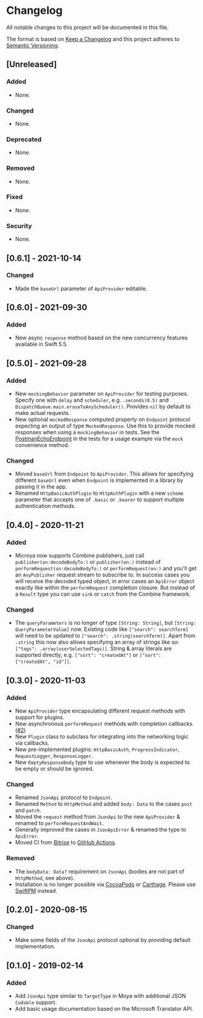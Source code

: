# Changelog
All notable changes to this project will be documented in this file.

The format is based on [Keep a Changelog](http://keepachangelog.com/en/1.0.0/) and this project adheres to [Semantic Versioning](http://semver.org/spec/v2.0.0.html).

## [Unreleased]
### Added
- None.
### Changed
- None.
### Deprecated
- None.
### Removed
- None.
### Fixed
- None.
### Security
- None.

## [0.6.1] - 2021-10-14
### Changed
- Made the `baseUrl` parameter of `ApiProvider` editable.

## [0.6.0] - 2021-09-30
### Added
- New async `response` method based on the new concurrency features available in Swift 5.5.

## [0.5.0] - 2021-09-28
### Added
- New `mockingBehavior` parameter on `ApiProvider` for testing purposes. Specify one with `delay` and `scheduler`, e.g. `.seconds(0.5)` and `DispatchQueue.main.eraseToAnyScheduler()`. Provides `nil` by default to make actual requests.
- New optional `mockedResponse` computed property on `Endpoint` protocol expecting an output of type `MockedResponse`. Use this to provide mocked responses when using a `mockingBehavior` in tests. See the [PostmanEchoEndpoint](https://github.com/Flinesoft/Microya/blob/main/Tests/MicroyaTests/Supporting/PostmanEchoEndpoint.swift#L114-127) in the tests for a usage example via the `mock` convenience method.
### Changed
- Moved `baseUrl` from `Endpoint` to `ApiProvider`. This allows for specifying different `baseUrl` even when `Endpoint` is implemented in a library by passing it in the app.
- Renamed `HttpBasicAuthPlugin` to `HttpAuthPlugin` with a new `scheme` parameter that accepts one of `.basic` or `.bearer` to support multiple authentication methods.

## [0.4.0] - 2020-11-21
### Added
- Microya now supports Combine publishers, just call `publisher(on:decodeBodyTo:)` or `publisher(on:)` instead of `performRequest(on:decodeBodyTo:)` or `performRequest(on:)` and you'll get an `AnyPublisher` request stream to subscribe to. In success cases you will receive the decoded typed object, in error cases an `ApiError` object exactly like within the `performRequest` completion closure. But instead of a `Result` type you can use `sink` or `catch` from the Combine framework.
### Changed
- The `queryParameters` is no longer of type `[String: String]`, but `[String: QueryParameterValue]` now. Existing code like `["search": searchTerm]` will need to be updated to `["search": .string(searchTerm)]`. Apart from `.string` this now also allows specifying an array of strings like so: `["tags": .array(userSelectedTags)]`. String & array literals are supported directly, e.g. `["sort": "createdAt"]` or `["sort": ["createdAt", "id"]]`.

## [0.3.0] - 2020-11-03
### Added
- New `ApiProvider` type encapsulating different request methods with support for plugins.
- New asynchronous `performRequest` methods with completion callbacks. ([#2](https://github.com/Flinesoft/Microya/issues/2))
- New `Plugin` class to subclass for integrating into the networking logic via callbacks.
- New pre-implemented plugins: `HttpBasicAuth`, `ProgressIndicator`, `RequestLogger`, `ResponseLogger`.
- New `EmptyResponseBody` type to use whenever the body is expected to be empty or should be ignored.
### Changed
- Renamed `JsonApi` protocol to `Endpoint`.
- Renamed `Method` to `HttpMethod` and added `body: Data` to the cases `post` and `patch`.
- Moved the `request` method from `JsonApi` to the new `ApiProvider` & renamed to `performRequestAndWait`.
- Generally improved the cases in `JsonApiError` & renamed the type to `ApiError`.
- Moved CI from [Bitrise](https://www.bitrise.io/) to [GitHub Actions](https://github.com/Flinesoft/Microya/actions).
### Removed
- The `bodyData: Data?` requirement on `JsonApi` (bodies are not part of `HttpMethod`, see above).
- Installation is no longer possible via [CocoaPods](https://github.com/CocoaPods/CocoaPods) or [Carthage](https://github.com/Carthage/Carthage). Please use [SwiftPM](https://github.com/apple/swift-package-manager) instead.

## [0.2.0] - 2020-08-15
### Changed
- Make some fields of the `JsonApi` protocol optional by providing default implementation.

## [0.1.0] - 2019-02-14
### Added
- Add `JsonApi` type similar to `TargetType` in Moya with additional JSON `Codable` support.
- Add basic usage documentation based on the Microsoft Translator API.
